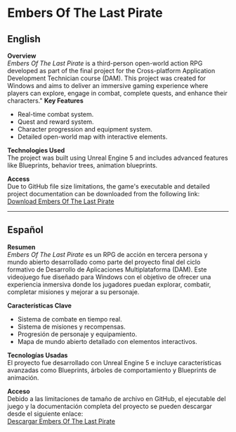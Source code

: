 # Embers Of The Last Pirate

## English  

**Overview**  
*Embers Of The Last Pirate* is a third-person open-world action RPG developed as part of the final project for the Cross-platform Application Development Technician course (DAM). This project was created for Windows and aims to deliver an immersive gaming experience where players can explore, engage in combat, complete quests, and enhance their characters."
**Key Features**  
- Real-time combat system.  
- Quest and reward system.  
- Character progression and equipment system.  
- Detailed open-world map with interactive elements.  

**Technologies Used**  
The project was built using Unreal Engine 5 and includes advanced features like Blueprints, behavior trees, animation blueprints.

**Access**  
Due to GitHub file size limitations, the game's executable and detailed project documentation can be downloaded from the following link:  
[Download Embers Of The Last Pirate](https://drive.google.com)  

---

## Español  

**Resumen**  
*Embers Of The Last Pirate* es un RPG de acción en tercera persona y mundo abierto desarrollado como parte del proyecto final del ciclo formativo de Desarrollo de Aplicaciones Multiplataforma (DAM). Este videojuego fue diseñado para Windows con el objetivo de ofrecer una experiencia inmersiva donde los jugadores puedan explorar, combatir, completar misiones y mejorar a su personaje.  

**Características Clave**  
- Sistema de combate en tiempo real.  
- Sistema de misiones y recompensas.  
- Progresión de personaje y equipamiento.  
- Mapa de mundo abierto detallado con elementos interactivos.  

**Tecnologías Usadas**  
El proyecto fue desarrollado con Unreal Engine 5 e incluye características avanzadas como Blueprints, árboles de comportamiento y Blueprints de animación.

**Acceso**  
Debido a las limitaciones de tamaño de archivo en GitHub, el ejecutable del juego y la documentación completa del proyecto se pueden descargar desde el siguiente enlace:  
[Descargar Embers Of The Last Pirate](https://drive.google.com)  
